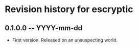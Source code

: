 # Revision history for escryptic

## 0.1.0.0 -- YYYY-mm-dd

* First version. Released on an unsuspecting world.
